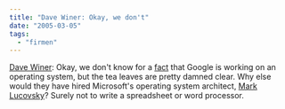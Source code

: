 ```yaml
---
title: "Dave Winer: Okay, we don't"
date: "2005-03-05"
tags: 
  - "firmen"
---
```


[Dave Winer](http://archive.scripting.com/2005/03/02#anotherTotallyObviousFactoid): Okay, we don't know for a [fact](http://dictionary.reference.com/search?q=factoid) that Google is working on an operating system, but the tea leaves are pretty damned clear. Why else would they have hired Microsoft's operating system architect, [Mark Lucovsky](http://search.msn.com/results.aspx?FORM=MSNH&srch_type=0&q=Mark+Lucovsky)? Surely not to write a spreadsheet or word processor.
